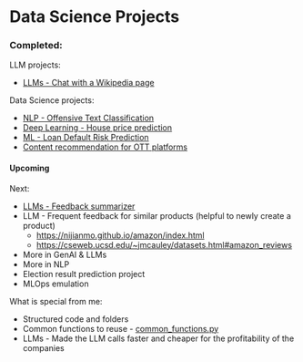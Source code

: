 # Data Science Projects

### Completed:
LLM projects:
- [LLMs - Chat with a Wikipedia page](LLM_Chat_with_Wikipedia_page.ipynb)

Data Science projects:
- [NLP - Offensive Text Classification](NLP_Offensive_Tweets_Classification.ipynb)
- [Deep Learning - House price prediction](DL_House_price_prediction.ipynb)
- [ML - Loan Default Risk Prediction](Loan_default_risk.ipynb)
- [Content recommendation for OTT platforms](Content_recommendation.ipynb)

#### Upcoming
Next:
- [LLMs - Feedback summarizer](LLM_Feedback_summarizer.ipynb)
- LLM - Frequent feedback for similar products (helpful to newly create a product)
	- https://nijianmo.github.io/amazon/index.html
	- https://cseweb.ucsd.edu/~jmcauley/datasets.html#amazon_reviews
- More in GenAI & LLMs
- More in NLP
- Election result prediction project
- MLOps emulation


What is special from me:
- Structured code and folders
- Common functions to reuse - [common_functions.py](common_functions.py)
- LLMs - Made the LLM calls faster and cheaper for the profitability of the companies
